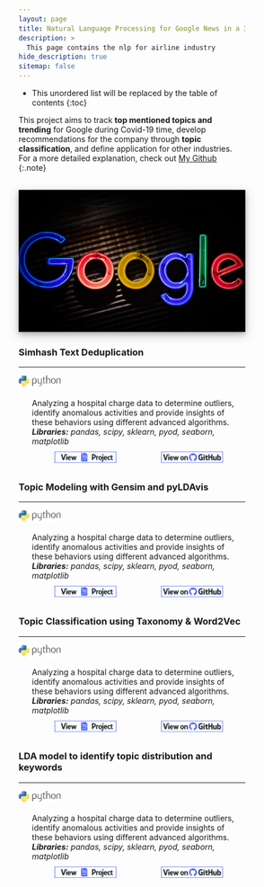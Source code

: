 ```yaml
---
layout: page
title: Natural Language Processing for Google News in a 30-day period
description: >
  This page contains the nlp for airline industry
hide_description: true
sitemap: false
---
```


<style>

.banner {
  box-shadow: 0 4px 8px 0 rgba(0, 0, 0, 0.2), 0 6px 20px 0 rgba(0, 0, 0, 0.19);
  center;
}

.justify {
  text-align: justify;
}

.center {
  display: block;
  margin-left: auto;
  margin-right: auto;
  width: 50%;
}

* {
  box-sizing: border-box;
}

.column25 {
  float: left;
  width: 25%;
  padding: 10px;
}

.column30 {
  float: left;
  width: 30%;
  padding: 10px;
}

.column40 {
  float: left;
  width: 40%;
  padding: 10px;
}

.column50 {
  float: left;
  width: 50%;
  padding: 10px;
}

.column60 {
  float: left;
  width: 60%;
  padding: 10px;
}

.column70 {
  float: left;
  width: 70%;
  padding: 10px;
}

.column75 {
  float: left;
  width: 75%;
  padding: 10px;
}

.row:after {
  content: "";
  display: table;
  clear: both;
}

@media screen and (max-width: 600px) {
  .column25 {
    width: 100%;
  }
  .column30 {
    width: 100%;
  }
  .column40 {
    width: 100%;
  }
  .column50 {
    width: 100%;
  }
  .column60 {
    width: 100%;
  }
  .column70 {
    width: 100%;
  }
  .column75 {
    width: 100%;
  }
}

.button {
  display: block;
  margin-left: auto;
  margin-right: auto;
  center;
  width: 175px;
}

.button:hover{
  position: relative;
  top: -1px;
  box-shadow: 0 4px 8px 0 rgba(0, 0, 0, 0.15), 0 6px 10px 0 rgba(0, 0, 0, 0.15);
}

.button_smaller {
  display: block;
  margin-left: auto;
  margin-right: auto;
  center;
  width: 150px;
}

.button_smaller:hover{
  position: relative;
  top: -1px;
  box-shadow: 0 4px 8px 0 rgba(0, 0, 0, 0.15), 0 6px 10px 0 rgba(0, 0, 0, 0.15);
}

.button_smallest {
  display: block;
  margin-left: auto;
  margin-right: auto;
  center;
  width: 110px;
}

.button_smallest:hover{
  position: relative;
  top: -1px;
  box-shadow: 0 4px 8px 0 rgba(0, 0, 0, 0.15), 0 6px 10px 0 rgba(0, 0, 0, 0.15);
}

</style>

* This unordered list will be replaced by the table of contents
{:toc}


This project aims to track <b>top mentioned topics and trending</b> for Google during Covid-19 time, develop recommendations for the company through <b>topic classification</b>, and define application for other industries.<br>
For a more detailed explanation, check out [My Github](https://github.com/tramduong/Data-Science-Portfolio/tree/master/Google%20News)
{:.note}

<br>


<img src="/assets/img/nlp/google.jpg"  alt="Portfolio Banner" class="banner">


<br>

###  Simhash Text Deduplication
___

<p style="display: inline;">
  <img src="/assets/icons/python.png" width="75">
  <ul><li style="list-style-type: none;">
  Analyzing a hospital charge data to determine outliers, identify anomalous activities and provide insights of these behaviors using different advanced algorithms.<br>
    <i><b>Libraries:</b> pandas, scipy, sklearn, pyod, seaborn, matplotlib</i>
        <div class="row">
        <div class="column50">
        <a href="/portfolio/projects/nlp/Deduplicated/" target="_blank"><img src="/assets/img/project_button.png" alt="View Project" class="button_smallest"></a>
        </div>
        <div class="column50">
        <a href="https://github.com/tramduong/Data-Science-Portfolio/blob/master/Google%20News/doc/Deduplicated.ipynb" target="_blank"><img src="/assets/img/github_button.png" alt="View on Github" class="button_smallest"></a>
        </div>
      </div>
</li></ul></p>

### Topic Modeling with Gensim and pyLDAvis
___

<p style="display: inline;">
  <img src="/assets/icons/python.png" width="75">
  <ul><li style="list-style-type: none;">
  Analyzing a hospital charge data to determine outliers, identify anomalous activities and provide insights of these behaviors using different advanced algorithms.<br>
    <i><b>Libraries:</b> pandas, scipy, sklearn, pyod, seaborn, matplotlib</i>
        <div class="row">
        <div class="column50">
        <a href="/portfolio/projects/nlp/TD_Gensim/" target="_blank"><img src="/assets/img/project_button.png" alt="View Project" class="button_smallest"></a>
        </div>
        <div class="column50">
        <a href="https://github.com/tramduong/Data-Science-Portfolio/blob/master/Google%20News/doc/TD_Gensim.ipynb" target="_blank"><img src="/assets/img/github_button.png" alt="View on Github" class="button_smallest"></a>
        </div>
      </div>
</li></ul></p>

### Topic Classification using Taxonomy & Word2Vec
___

<p style="display: inline;">
  <img src="/assets/icons/python.png" width="75">
  <ul><li style="list-style-type: none;">
  Analyzing a hospital charge data to determine outliers, identify anomalous activities and provide insights of these behaviors using different advanced algorithms.<br>
    <i><b>Libraries:</b> pandas, scipy, sklearn, pyod, seaborn, matplotlib</i>
        <div class="row">
        <div class="column50">
        <a href="/portfolio/projects/nlp/Topic Classification/" target="_blank"><img src="/assets/img/project_button.png" alt="View Project" class="button_smallest"></a>
        </div>
        <div class="column50">
        <a href="https://github.com/tramduong/Data-Science-Portfolio/blob/master/Google%20News/doc/Topic%20Classification.ipynb" target="_blank"><img src="/assets/img/github_button.png" alt="View on Github" class="button_smallest"></a>
        </div>
      </div>
</li></ul></p>

### LDA model to identify topic distribution and keywords
___

<p style="display: inline;">
  <img src="/assets/icons/python.png" width="75">
  <ul><li style="list-style-type: none;">
  Analyzing a hospital charge data to determine outliers, identify anomalous activities and provide insights of these behaviors using different advanced algorithms.<br>
    <i><b>Libraries:</b> pandas, scipy, sklearn, pyod, seaborn, matplotlib</i>
        <div class="row">
        <div class="column50">
        <a href="/portfolio/projects/nlp/Word_tokenize_LDA/" target="_blank"><img src="/assets/img/project_button.png" alt="View Project" class="button_smallest"></a>
        </div>
        <div class="column50">
        <a href="https://github.com/tramduong/Data-Science-Portfolio/blob/master/Google%20News/doc/Word_tokenize_LDA.ipynb" target="_blank"><img src="/assets/img/github_button.png" alt="View on Github" class="button_smallest"></a>
        </div>
      </div>
</li></ul></p>
